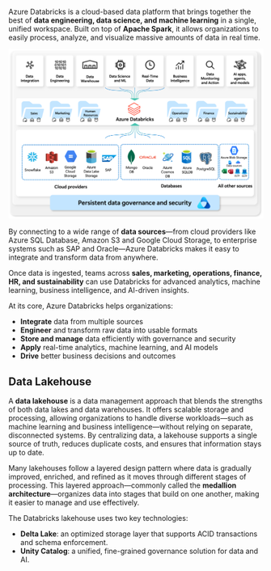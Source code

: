 Azure Databricks is a cloud-based data platform that brings together the best of **data engineering, data science, and machine learning** in a single, unified workspace. Built on top of **Apache Spark**, it allows organizations to easily process, analyze, and visualize massive amounts of data in real time.

![Diagram showing an Overview of Azure Databricks.](../media/databricks-overview.png)

By connecting to a wide range of **data sources**—from cloud providers like Azure SQL Database, Amazon S3 and Google Cloud Storage, to enterprise systems such as SAP and Oracle—Azure Databricks makes it easy to integrate and transform data from anywhere.

Once data is ingested, teams across **sales, marketing, operations, finance, HR, and sustainability** can use Databricks for advanced analytics, machine learning, business intelligence, and AI-driven insights.

At its core, Azure Databricks helps organizations:

* **Integrate** data from multiple sources
* **Engineer** and transform raw data into usable formats
* **Store and manage** data efficiently with governance and security
* **Apply** real-time analytics, machine learning, and AI models
* **Drive** better business decisions and outcomes

## Data Lakehouse

A **data lakehouse** is a data management approach that blends the strengths of both data lakes and data warehouses. It offers scalable storage and processing, allowing organizations to handle diverse workloads—such as machine learning and business intelligence—without relying on separate, disconnected systems. By centralizing data, a lakehouse supports a single source of truth, reduces duplicate costs, and ensures that information stays up to date.

Many lakehouses follow a layered design pattern where data is gradually improved, enriched, and refined as it moves through different stages of processing. This layered approach—commonly called the **medallion architecture**—organizes data into stages that build on one another, making it easier to manage and use effectively.

The Databricks lakehouse uses two key technologies:

- **Delta Lake**: an optimized storage layer that supports ACID transactions and schema enforcement.
- **Unity Catalog**: a unified, fine-grained governance solution for data and AI.